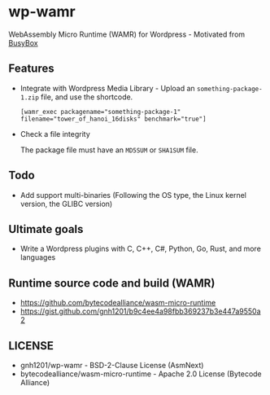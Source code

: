 # wp-wamr
WebAssembly Micro Runtime (WAMR) for Wordpress - Motivated from [BusyBox](https://busybox.net/)

## Features
  * Integrate with Wordpress Media Library - Upload an `something-package-1.zip` file, and use the shortcode.
  
    ```
    [wamr_exec packagename="something-package-1" filename="tower_of_hanoi_16disks" benchmark="true"]
    ```

  * Check a file integrity

    The package file must have an `MD5SUM` or `SHA1SUM` file.

## Todo
  * Add support multi-binaries (Following the OS type, the Linux kernel version, the GLIBC version)

## Ultimate goals
  * Write a Wordpress plugins with C, C++, C#, Python, Go, Rust, and more languages

## Runtime source code and build (WAMR)
  * https://github.com/bytecodealliance/wasm-micro-runtime
  * https://gist.github.com/gnh1201/b9c4ee4a98fbb369237b3e447a9550a2

## LICENSE
  * gnh1201/wp-wamr -  BSD-2-Clause License (AsmNext)
  * bytecodealliance/wasm-micro-runtime - Apache 2.0 License (Bytecode Alliance)

